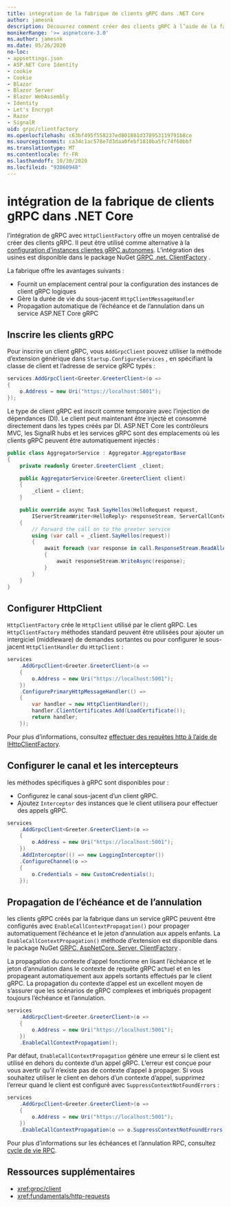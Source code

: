 ```yaml
---
title: intégration de la fabrique de clients gRPC dans .NET Core
author: jamesnk
description: Découvrez comment créer des clients gRPC à l’aide de la fabrique de clients.
monikerRange: '>= aspnetcore-3.0'
ms.author: jamesnk
ms.date: 05/26/2020
no-loc:
- appsettings.json
- ASP.NET Core Identity
- cookie
- Cookie
- Blazor
- Blazor Server
- Blazor WebAssembly
- Identity
- Let's Encrypt
- Razor
- SignalR
uid: grpc/clientfactory
ms.openlocfilehash: c63bf495f558237ed801881d378953119791b8ce
ms.sourcegitcommit: ca34c1ac578e7d3daa0febf1810ba5fc74f60bbf
ms.translationtype: MT
ms.contentlocale: fr-FR
ms.lasthandoff: 10/30/2020
ms.locfileid: "93060948"
---
```

# <a name="grpc-client-factory-integration-in-net-core"></a>intégration de la fabrique de clients gRPC dans .NET Core

l’intégration de gRPC avec `HttpClientFactory` offre un moyen centralisé de créer des clients gRPC. Il peut être utilisé comme alternative à la [configuration d’instances clientes gRPC autonomes](xref:grpc/client). L’intégration des usines est disponible dans le package NuGet [GRPC .net. ClientFactory](https://www.nuget.org/packages/Grpc.Net.ClientFactory) .

La fabrique offre les avantages suivants :

* Fournit un emplacement central pour la configuration des instances de client gRPC logiques
* Gère la durée de vie du sous-jacent `HttpClientMessageHandler`
* Propagation automatique de l’échéance et de l’annulation dans un service ASP.NET Core gRPC

## <a name="register-grpc-clients"></a>Inscrire les clients gRPC

Pour inscrire un client gRPC, vous `AddGrpcClient` pouvez utiliser la méthode d’extension générique dans `Startup.ConfigureServices` , en spécifiant la classe de client et l’adresse de service gRPC typés :

```csharp
services.AddGrpcClient<Greeter.GreeterClient>(o =>
{
    o.Address = new Uri("https://localhost:5001");
});
```

Le type de client gRPC est inscrit comme temporaire avec l’injection de dépendances (DI). Le client peut maintenant être injecté et consommé directement dans les types créés par DI. ASP.NET Core les contrôleurs MVC, les SignalR hubs et les services gRPC sont des emplacements où les clients gRPC peuvent être automatiquement injectés :

```csharp
public class AggregatorService : Aggregator.AggregatorBase
{
    private readonly Greeter.GreeterClient _client;

    public AggregatorService(Greeter.GreeterClient client)
    {
        _client = client;
    }

    public override async Task SayHellos(HelloRequest request,
        IServerStreamWriter<HelloReply> responseStream, ServerCallContext context)
    {
        // Forward the call on to the greeter service
        using (var call = _client.SayHellos(request))
        {
            await foreach (var response in call.ResponseStream.ReadAllAsync())
            {
                await responseStream.WriteAsync(response);
            }
        }
    }
}
```

## <a name="configure-httpclient"></a>Configurer HttpClient

`HttpClientFactory` crée le `HttpClient` utilisé par le client gRPC. Les `HttpClientFactory` méthodes standard peuvent être utilisées pour ajouter un intergiciel (middleware) de demandes sortantes ou pour configurer le sous-jacent `HttpClientHandler` du `HttpClient` :

```csharp
services
    .AddGrpcClient<Greeter.GreeterClient>(o =>
    {
        o.Address = new Uri("https://localhost:5001");
    })
    .ConfigurePrimaryHttpMessageHandler(() =>
    {
        var handler = new HttpClientHandler();
        handler.ClientCertificates.Add(LoadCertificate());
        return handler;
    });
```

Pour plus d’informations, consultez [effectuer des requêtes http à l’aide de IHttpClientFactory](xref:fundamentals/http-requests).

## <a name="configure-channel-and-interceptors"></a>Configurer le canal et les intercepteurs

les méthodes spécifiques à gRPC sont disponibles pour :

* Configurez le canal sous-jacent d’un client gRPC.
* Ajoutez `Interceptor` des instances que le client utilisera pour effectuer des appels gRPC.

```csharp
services
    .AddGrpcClient<Greeter.GreeterClient>(o =>
    {
        o.Address = new Uri("https://localhost:5001");
    })
    .AddInterceptor(() => new LoggingInterceptor())
    .ConfigureChannel(o =>
    {
        o.Credentials = new CustomCredentials();
    });
```

## <a name="deadline-and-cancellation-propagation"></a>Propagation de l’échéance et de l’annulation

les clients gRPC créés par la fabrique dans un service gRPC peuvent être configurés avec `EnableCallContextPropagation()` pour propager automatiquement l’échéance et le jeton d’annulation aux appels enfants. La `EnableCallContextPropagation()` méthode d’extension est disponible dans le package NuGet [GRPC. AspNetCore. Server. ClientFactory](https://www.nuget.org/packages/Grpc.AspNetCore.Server.ClientFactory) .

La propagation du contexte d’appel fonctionne en lisant l’échéance et le jeton d’annulation dans le contexte de requête gRPC actuel et en les propageant automatiquement aux appels sortants effectués par le client gRPC. La propagation du contexte d’appel est un excellent moyen de s’assurer que les scénarios de gRPC complexes et imbriqués propagent toujours l’échéance et l’annulation.

```csharp
services
    .AddGrpcClient<Greeter.GreeterClient>(o =>
    {
        o.Address = new Uri("https://localhost:5001");
    })
    .EnableCallContextPropagation();
```

Par défaut, `EnableCallContextPropagation` génère une erreur si le client est utilisé en dehors du contexte d’un appel gRPC. L’erreur est conçue pour vous avertir qu’il n’existe pas de contexte d’appel à propager. Si vous souhaitez utiliser le client en dehors d’un contexte d’appel, supprimez l’erreur quand le client est configuré avec `SuppressContextNotFoundErrors` :

```csharp
services
    .AddGrpcClient<Greeter.GreeterClient>(o =>
    {
        o.Address = new Uri("https://localhost:5001");
    })
    .EnableCallContextPropagation(o => o.SuppressContextNotFoundErrors = true);
```

Pour plus d’informations sur les échéances et l’annulation RPC, consultez [cycle de vie RPC](https://www.grpc.io/docs/guides/concepts/#rpc-life-cycle).

## <a name="additional-resources"></a>Ressources supplémentaires

* <xref:grpc/client>
* <xref:fundamentals/http-requests>
